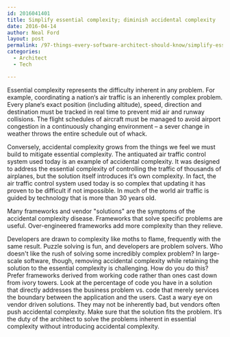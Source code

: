 ```yaml
---
id: 2016041401
title: Simplify essential complexity; diminish accidental complexity
date: 2016-04-14
author: Neal Ford
layout: post
permalink: /97-things-every-software-architect-should-know/simplify-essential-complexity+diminish-accidental-complexity.html
categories:
  - Architect
  - Tech

---
```


Essential complexity represents the difficulty inherent in any problem. For example,
coordinating a nation‘s air traffic is an inherently complex problem. Every plane‘s exact position
(including altitude), speed, direction and destination must be tracked in real time to prevent mid
air and runway collisions. The flight schedules of aircraft must be managed to avoid airport
congestion in a continuously changing environment – a sever change in weather throws the entire
schedule out of whack.

Conversely, accidental complexity grows from the things we feel we must build to mitigate
essential complexity. The antiquated air traffic control system used today is an example of
accidental complexity. It was designed to address the essential complexity of controlling the
traffic of thousands of airplanes, but the solution itself introduces it‘s own complexity. In fact,
the air traffic control system used today is so complex that updating it has proven to be difficult
if not impossible. In much of the world air traffic is guided by technology that is more than 30
years old.

Many frameworks and vendor "solutions" are the symptoms of the accidental complexity
disease. Frameworks that solve specific problems are useful. Over-engineered frameworks add
more complexity than they relieve.

Developers are drawn to complexity like moths to flame, frequently with the same result. Puzzle
solving is fun, and developers are problem solvers. Who doesn't like the rush of solving some
incredibly complex problem? In large-scale software, though, removing accidental complexity
while retaining the solution to the essential complexity is challenging.
How do you do this? Prefer frameworks derived from working code rather than ones cast down
from ivory towers. Look at the percentage of code you have in a solution that directly addresses
the business problem vs. code that merely services the boundary between the application and the
users. Cast a wary eye on vendor driven solutions. They may not be inherently bad, but vendors
often push accidental complexity. Make sure that the solution fits the problem.
It‘s the duty of the architect to solve the problems inherent in essential complexity without
introducing accidental complexity.
